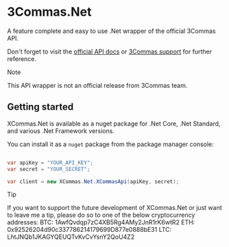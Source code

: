 # 3Commas.Net
A feature complete and easy to use .Net wrapper of the official 3Commas API. 

Don't forget to visit the [official API docs](https://github.com/3commas-io/3commas-official-api-docs/) or [3Commas support](https://support.3commas.io/hc/en-us) for further reference.

> [!NOTE]
> This API wrapper is not an official release from 3Commas team.

## Getting started
XCommas.Net is available as a nuget package for .Net Core, .Net Standard, and various .Net Framework versions.

You can install it as a `nuget` package from the package manager console:

```Console

```


```csharp
var apiKey = "YOUR_API_KEY";
var secret = "YOUR_SECRET";

var client = new XCommas.Net.XCommasApi(apiKey, secret);
```

> [!TIP]
> If you want to support the future development of XCommas.Net or just want to leave me a tip, please do so to one of the below cryptocurrency addresses:
> BTC: 1AwfQvdqp7zC4XB5Rg4AMy2JnR1rK6wtR2
> ETH: 0x92526204d90c337786214179699D877e0888bE31
> LTC: LhtJNQb1JKAGYQEUQTvKvCvYsnY2QoU4Z2